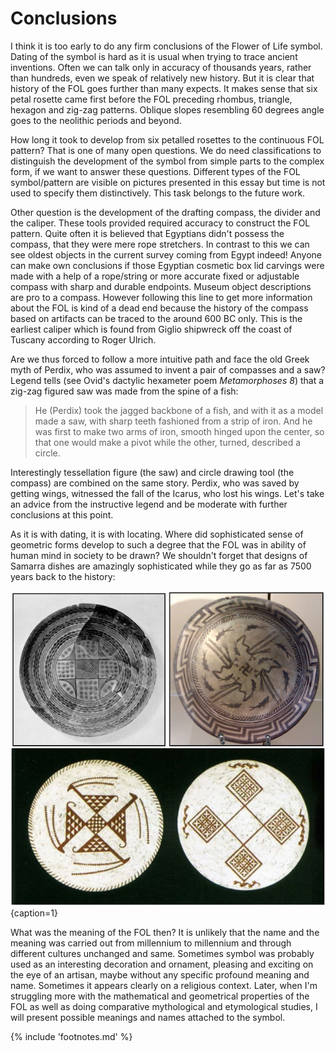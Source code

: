 # Conclusions

I think it is too early to do any firm conclusions of the Flower of Life symbol. Dating of the symbol is hard as it is usual when trying to trace ancient inventions. Often we can talk only in accuracy of thousands years, rather than hundreds, even we speak of relatively new history. But it is clear that history of the FOL goes further than many expects. It makes sense that six petal rosette came first before the FOL preceding rhombus, triangle, hexagon and zig-zag patterns. Oblique slopes resembling 60 degrees angle goes to the neolithic periods and beyond.

How long it took to develop from six petalled rosettes to the continuous FOL pattern? That is one of many open questions. We do need classifications to distinguish the development of the symbol from simple parts to the complex form, if we want to answer these questions. Different types of the FOL symbol/pattern are visible on pictures presented in this essay but time is not used to specify them distinctively. This task belongs to the future work.

Other question is the development of the drafting compass, the divider and the caliper. These tools provided required accuracy to construct the FOL pattern. Quite often it is believed that Egyptians didn't possess the compass, that they were mere rope stretchers<!-- cite author="L.R. Shelby" title="Medieval Masons' Tools" date="1961" location="page 237" type="book" href="#" -->. In contrast to this we can see oldest objects in the current survey coming from Egypt indeed! Anyone can make own conclusions if those Egyptian cosmetic box lid carvings were made with a help of a rope/string or more accurate fixed or adjustable compass with sharp and durable endpoints. Museum object descriptions are pro to a compass. However following this line to get more information about the FOL is kind of a dead end because the history of the compass based on artifacts can be traced to the around 600 BC only. This is the earliest caliper which is found from Giglio shipwreck off the coast of Tuscany according to Roger Ulrich<!-- cite author="Roger B. Ulrich" title="Roman Woodworking" date="1961" location="pages 52-53" type="book" href="#" -->.

Are we thus forced to follow a more intuitive path and face the old Greek myth of Perdix<!-- cite author="wikipedia.org" title="Perdix mythology" date="" location="" type="website" href="http://en.wikipedia.org/wiki/Perdix_%28mythology%29" -->, who was assumed to invent a pair of compasses and a saw? Legend tells (see Ovid's dactylic hexameter poem *Metamorphoses 8*<!-- cite author="Ovid" title="Metamorphoses 8" date="1 AD" location="" type="website" href="http://www.theoi.com/Text/OvidMetamorphoses8.html#2" -->) that a zig-zag figured saw was made from the spine of a fish:

> He (Perdix) took the jagged backbone of a fish, and with it as a model made a saw, with sharp teeth fashioned from a strip of iron. And he was first to make two arms of iron, smooth hinged upon the center, so that one would make a pivot while the other, turned, described a circle.

Interestingly tessellation figure (the saw) and circle drawing tool (the compass) are combined on the same story. Perdix, who was saved by getting wings, witnessed the fall of the Icarus, who lost his wings. Let's take an advice from the instructive legend and be moderate with further conclusions at this point.

As it is with dating, it is with locating. Where did sophisticated sense of geometric forms develop to such a degree that the FOL was in ability of human mind in society to be drawn? We shouldn't forget that designs of Samarra dishes<!-- cite author="Marko Manninen" title="Samarra geometry Pinterest board" date="" location="" type="website" href="https://www.pinterest.com/markomanninen/samarra-geometry/" --> are amazingly sophisticated while they go as far as 7500 years back to the history:

![Samarra dishes from 5000 BC © Oriental Institute (top left), Dbachmann (top right), Journal of Near Eastern Studies (bottom)](./media/samarra.jpg){caption=1}

What was the meaning of the FOL then? It is unlikely that the name and the meaning was carried out from millennium to millennium and through different cultures unchanged and same. Sometimes symbol was probably used as an interesting decoration and ornament, pleasing and exciting on the eye of an artisan, maybe without any specific profound meaning and name. Sometimes it appears clearly on a religious context. Later, when I'm struggling more with the mathematical and geometrical properties of the FOL as well as doing comparative mythological and etymological studies, I will present possible meanings and names attached to the symbol.

{% include 'footnotes.md' %}
